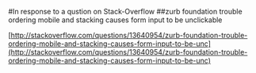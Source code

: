 #In response to a qustion on Stack-Overflow
##zurb foundation trouble ordering mobile and stacking causes form input to be unclickable

[http://stackoverflow.com/questions/13640954/zurb-foundation-trouble-ordering-mobile-and-stacking-causes-form-input-to-be-unc](http://stackoverflow.com/questions/13640954/zurb-foundation-trouble-ordering-mobile-and-stacking-causes-form-input-to-be-unc)
